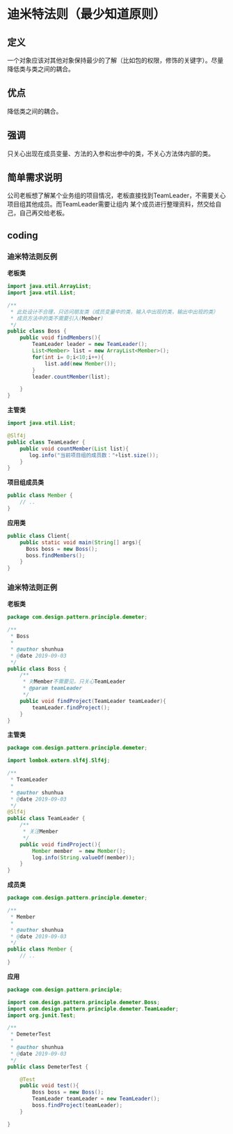 # 迪米特法则（最少知道原则）

## 定义
 一个对象应该对其他对象保持最少的了解（比如包的权限，修饰的关键字）。尽量降低类与类之间的耦合。
## 优点
 降低类之间的耦合。
## 强调
 只关心出现在成员变量、方法的入参和出参中的类，不关心方法体内部的类。
## 简单需求说明
 公司老板想了解某个业务组的项目情况，老板直接找到TeamLeader，不需要关心项目组其他成员。而TeamLeader需要让组内
 某个成员进行整理资料，然交给自己，自己再交给老板。
 
## coding
 
### 迪米特法则反例

**老板类**
```java
import java.util.ArrayList;
import java.util.List;

/**
 * 此处设计不合理，只访问朋友类（成员变量中的类，输入中出现的类，输出中出现的类）
 * 成员方法中的类不需要引入(Member)
 */
public class Boss {
    public void findMembers(){
        TeamLeader leader = new TeamLeader();
        List<Member> list = new ArrayList<Member>();
        for(int i= 0;i<10;i++){
            list.add(new Member());
        }
        leader.countMember(list);

    }
}
```

**主管类**
```java
import java.util.List;

@Slf4j
public class TeamLeader {
    public void countMember(List list){
       log.info("当前项目组的成员数："+list.size());
    }
}
```

**项目组成员类**
```java
public class Member {
    // ..
}
``` 

**应用类**
```java
public class Client{
    public static void main(String[] args){
      Boss boss = new Boss();
      boss.findMembers();
    }
}
```

### 迪米特法则正例

**老板类**
```java
package com.design.pattern.principle.demeter;

/**
 * Boss
 *
 * @author shunhua
 * @date 2019-09-03
 */
public class Boss {
    /**
     * 对Member不需要见，只关心TeamLeader
     * @param teamLeader
     */
    public void findProject(TeamLeader teamLeader){
        teamLeader.findProject();
    }
}
```

**主管类**
```java
package com.design.pattern.principle.demeter;

import lombok.extern.slf4j.Slf4j;

/**
 * TeamLeader
 *
 * @author shunhua
 * @date 2019-09-03
 */
@Slf4j
public class TeamLeader {
    /**
     * 关注Member
     */
    public void findProject(){
        Member member  = new Member();
        log.info(String.valueOf(member));
    }
}
```
**成员类**
```java
package com.design.pattern.principle.demeter;

/**
 * Member
 *
 * @author shunhua
 * @date 2019-09-03
 */
public class Member {
    // ..
}
```

**应用**
```java
package com.design.pattern.principle;

import com.design.pattern.principle.demeter.Boss;
import com.design.pattern.principle.demeter.TeamLeader;
import org.junit.Test;

/**
 * DemeterTest
 *
 * @author shunhua
 * @date 2019-09-03
 */
public class DemeterTest {

    @Test
    public void test(){
        Boss boss = new Boss();
        TeamLeader teamLeader = new TeamLeader();
        boss.findProject(teamLeader);
    }

}
```
 
 
